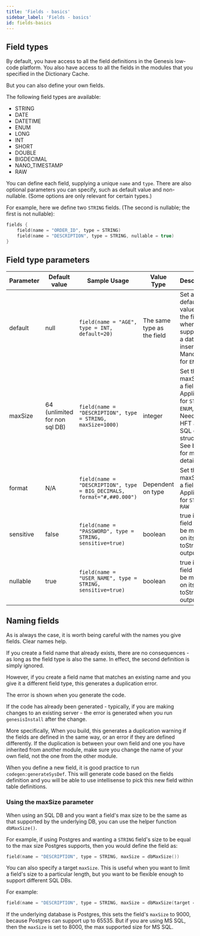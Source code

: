 ```yaml
---
title: 'Fields - basics'
sidebar_label: 'Fields - basics'
id: fields-basics
---
```


## Field types

By default, you have access to all the field definitions in the Genesis low-code platform. You also have access to all the fields in the modules that you specified in the Dictionary Cache.

But you can also define your own fields.

The following field types are available:

* STRING
* DATE
* DATETIME
* ENUM
* LONG
* INT
* SHORT
* DOUBLE
* BIGDECIMAL
* NANO_TIMESTAMP
* RAW

You can define each field, supplying a unique `name` and `type`. There are also optional parameters you can specify, such as default value and non-nullable. (Some options are only relevant for certain types.)

For example, here we define two `STRING` fields. (The second is nullable; the first is not nullable):

```kotlin
fields {
    field(name = "ORDER_ID", type = STRING)
    field(name = "DESCRIPTION", type = STRING, nullable = true)
}
```
## Field type parameters

| Parameter | Default value | Sample Usage | Value Type | Description |
|---|---|---|---|---|
| default | null | `field(name = "AGE", type = INT, default=20)` | The same type as the field | Set a default value for the field where not supplied on a database insert. Mandatory for `ENUM` |
| maxSize | 64 (unlimited for non sql DB) | `field(name = "DESCRIPTION", type = STRING, maxSize=1000)` | integer | Set the maxSize of a field. Applicable for `STRING`, `ENUM`, `RAW`. Needed for HFT and SQL data structures. See below for more details |
| format | N/A | `field(name = "DESCRIPTION", type = BIG_DECIMALS, format="#,##0.000")` | Dependent on type | Set the maxSize of a field. Applicable for `STRING`, `RAW`  |
| sensitive | false | `field(name = "PASSWORD", type = STRING, sensitive=true)` | boolean | true if the field should be masked on its toString() output  |
| nullable | true | `field(name = "USER_NAME", type = STRING, sensitive=true)` | boolean | true if the field should be masked on its toString() output  |

## Naming fields

As is always the case, it is worth being careful with the names you give fields. Clear names help.

If you create a field name that already exists, there are no consequences - as long as the field type is also the same. In effect, the second definition is simply ignored.

However, if you create a field name that matches an existing name and you give it a different field type, this generates a duplication error.

The error is shown when you generate the code.

If the code has already been generated - typically, if you are making changes to an existing server - the error is generated when you run `genesisInstall` after the change.

More specifically, When you build, this generates a duplication warning if the fields are defined in the same way, or an error if they are defined differently. If the duplication is between your own field and one you have inherited from another module, make sure you change the name of your own field, not the one from the other module.

When you define a new field, it is good practice to run `codegen:generateSysDef`. This will generate code based on the fields definition and you will be able to use intellisense to pick this new field within table definitions.

### Using the maxSize parameter
When using an SQL DB and you want a field's max size to be the same as that supported by the underlying DB, you can use the helper function `dbMaxSize()`.

For example, if using Postgres and wanting a `STRING` field's size to be equal to the max size Postgres supports, then you would define the field as:

```kotlin
field(name = "DESCRIPTION", type = STRING, maxSize = dbMaxSize())
```

You can also specify a target `maxSize`. This is useful when you want to limit a field's size to a particular length, but you want to be flexible enough to support different SQL DBs.

For example:

```kotlin
field(name = "DESCRIPTION", type = STRING, maxSize = dbMaxSize(target = 9000))
```
If the underlying database is Postgres, this sets the field's `maxSize` to 9000, because Postgres can support up to 65535. But if you are using MS SQL, then the `maxSize` is set to 8000, the max supported size for MS SQL.
